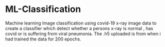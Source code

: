 # ML-Classification

 Machine learning Image classification using covid-19 x-ray image data to create a classifier which detect whether a persons x-ray is normal , has covid or is suffering from viral pneumonia. The .h5 uploaded is from when i had trained the data for 200 epochs.
